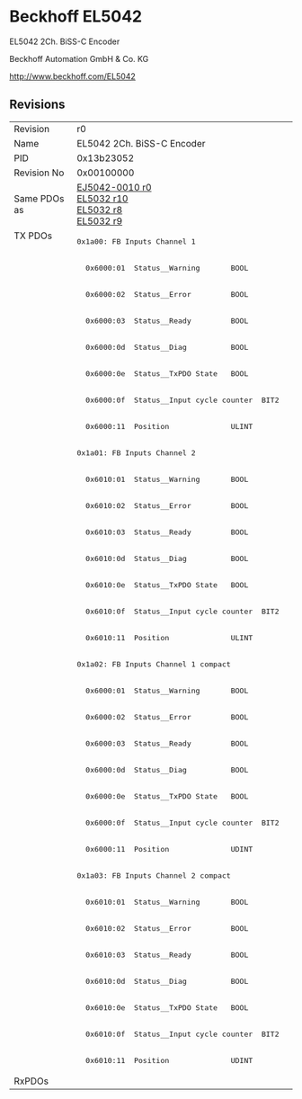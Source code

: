 # Beckhoff EL5042

EL5042 2Ch. BiSS-C Encoder

Beckhoff Automation GmbH & Co. KG

http://www.beckhoff.com/EL5042

## Revisions
<table>
<tr>
<td>Revision</td>
<td>r0</td>
</tr>
<tr>
<td>Name</td>
<td>EL5042 2Ch. BiSS-C Encoder</td>
</tr>
<tr>
<td>PID</td>
<td>0x13b23052</td>
</tr>
<tr>
<td>Revision No</td>
<td>0x00100000</td>
</tr>
<tr>
<td>Same PDOs as</td>
<td><a href="EJ5042-0010.md">EJ5042-0010 r0</a><br/><a href="EL5032.md">EL5032 r10</a><br/><a href="EL5032.md">EL5032 r8</a><br/><a href="EL5032.md">EL5032 r9</a></td>
</tr>
<tr>
<td rowspan=32 valign=top>TX PDOs</td>
<td><pre>0x1a00: FB Inputs Channel 1</pre></td>
<td></td>
</tr>
<tr>
<td><pre>  0x6000:01  Status__Warning       BOOL</pre></td>
</tr>
<tr>
<td><pre>  0x6000:02  Status__Error         BOOL</pre></td>
</tr>
<tr>
<td><pre>  0x6000:03  Status__Ready         BOOL</pre></td>
</tr>
<tr>
<td><pre>  0x6000:0d  Status__Diag          BOOL</pre></td>
</tr>
<tr>
<td><pre>  0x6000:0e  Status__TxPDO State   BOOL</pre></td>
</tr>
<tr>
<td><pre>  0x6000:0f  Status__Input cycle counter  BIT2</pre></td>
</tr>
<tr>
<td><pre>  0x6000:11  Position              ULINT</pre></td>
</tr>
<tr>
<td><pre>0x1a01: FB Inputs Channel 2</pre></td>
</tr>
<tr>
<td><pre>  0x6010:01  Status__Warning       BOOL</pre></td>
</tr>
<tr>
<td><pre>  0x6010:02  Status__Error         BOOL</pre></td>
</tr>
<tr>
<td><pre>  0x6010:03  Status__Ready         BOOL</pre></td>
</tr>
<tr>
<td><pre>  0x6010:0d  Status__Diag          BOOL</pre></td>
</tr>
<tr>
<td><pre>  0x6010:0e  Status__TxPDO State   BOOL</pre></td>
</tr>
<tr>
<td><pre>  0x6010:0f  Status__Input cycle counter  BIT2</pre></td>
</tr>
<tr>
<td><pre>  0x6010:11  Position              ULINT</pre></td>
</tr>
<tr>
<td><pre>0x1a02: FB Inputs Channel 1 compact</pre></td>
</tr>
<tr>
<td><pre>  0x6000:01  Status__Warning       BOOL</pre></td>
</tr>
<tr>
<td><pre>  0x6000:02  Status__Error         BOOL</pre></td>
</tr>
<tr>
<td><pre>  0x6000:03  Status__Ready         BOOL</pre></td>
</tr>
<tr>
<td><pre>  0x6000:0d  Status__Diag          BOOL</pre></td>
</tr>
<tr>
<td><pre>  0x6000:0e  Status__TxPDO State   BOOL</pre></td>
</tr>
<tr>
<td><pre>  0x6000:0f  Status__Input cycle counter  BIT2</pre></td>
</tr>
<tr>
<td><pre>  0x6000:11  Position              UDINT</pre></td>
</tr>
<tr>
<td><pre>0x1a03: FB Inputs Channel 2 compact</pre></td>
</tr>
<tr>
<td><pre>  0x6010:01  Status__Warning       BOOL</pre></td>
</tr>
<tr>
<td><pre>  0x6010:02  Status__Error         BOOL</pre></td>
</tr>
<tr>
<td><pre>  0x6010:03  Status__Ready         BOOL</pre></td>
</tr>
<tr>
<td><pre>  0x6010:0d  Status__Diag          BOOL</pre></td>
</tr>
<tr>
<td><pre>  0x6010:0e  Status__TxPDO State   BOOL</pre></td>
</tr>
<tr>
<td><pre>  0x6010:0f  Status__Input cycle counter  BIT2</pre></td>
</tr>
<tr>
<td><pre>  0x6010:11  Position              UDINT</pre></td>
</tr>
<tr>
<td>RxPDOs</td>
<td></td>
</tr>
</table>
